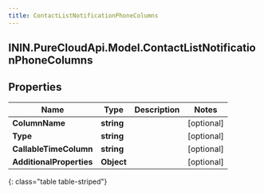```yaml
---
title: ContactListNotificationPhoneColumns
---
```

## ININ.PureCloudApi.Model.ContactListNotificationPhoneColumns

## Properties

|Name | Type | Description | Notes|
|------------ | ------------- | ------------- | -------------|
| **ColumnName** | **string** |  | [optional] |
| **Type** | **string** |  | [optional] |
| **CallableTimeColumn** | **string** |  | [optional] |
| **AdditionalProperties** | **Object** |  | [optional] |
{: class="table table-striped"}


